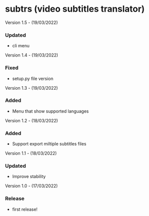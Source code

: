 subtrs (video subtitles translator)
==========================================
Version 1.5 - (19/03/2022)
### Updated
- cli menu

Version 1.4 - (19/03/2022)
### Fixed
- setup.py file version

Version 1.3 - (19/03/2022)
### Added
- Menu that show supported languages

Version 1.2 - (18/03/2022)
### Added
- Support export miltiple subtitles files

Version 1.1 - (18/03/2022)
### Updated
- Improve stability

Version 1.0 - (17/03/2022)
### Release
- first release!

